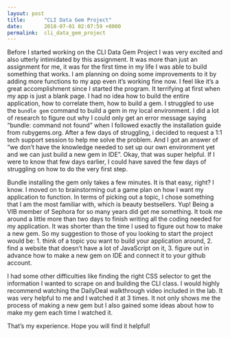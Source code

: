 ```yaml
---
layout: post
title:      "CLI Data Gem Project"
date:       2018-07-01 02:07:59 +0000
permalink:  cli_data_gem_project
---
```



Before I started working on the CLI Data Gem Project I was very excited and also utterly intimidated by this assignment. It was more than just an assignment for me, it was for the first time in my life I was able to build something that works. I am planning on doing some improvements to it by adding more functions to my app even it’s working fine now. I feel like it’s a great accomplishment since I started the program. It terrifying at first when my app is just a blank page. I had no idea how to build the entire application, how to correlate them, how to build a gem. I struggled to use the `bundle gem` command to build a gem in my local environment. I did a lot of research to figure out why I could only get an error message saying “bundle: command not found” when I followed exactly the installation guide from rubygems.org. After a few days of struggling, i decided to request a  1:1 tech support session to help me solve the problem. And I got an answer of “we don’t have the knowledge needed to set up our own environment yet and we can just build a new gem in IDE”. Okay, that was super helpful. If I were to know that few days earlier, I could have saved the few days of struggling on how to do the very first step. 

Bundle installing the gem only takes a few minutes. It is that easy, right? I know. I moved on to brainstorming out a game plan on how I want my application to function. In terms of picking out a topic, I chose something that I am the most familiar with, which is beauty bestsellers. Yup! Being a VIB member of Sephora for so many years did get me something. It took me around a little more than two days to finish writing all the coding  needed for my application. It was shorter than the time I used to figure out how to make a new gem. So my suggestion to those of you looking to start the project would be: 1. think of a topic you want to build your application around, 2.  find a website that doesn’t have a lot of JavaScript on it, 3. figure out in advance how to make a new gem on IDE and connect it to your github account. 

I had some other difficulties like finding the right CSS selector to get the information I wanted to scrape on and building the CLI class. I would highly recommend watching the DailyDeal walkthrough video included in the lab. It was very helpful to me and I watched it at 3 times. It not only shows me the process of making a new gem but I also gained some ideas about how to make my gem each time I watched it. 

That’s my experience. Hope you will find it helpful! 


